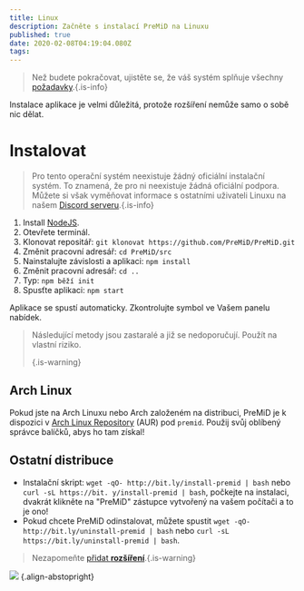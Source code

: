 ```yaml
---
title: Linux
description: Začněte s instalací PreMiD na Linuxu
published: true
date: 2020-02-08T04:19:04.080Z
tags:
---
```


> Než budete pokračovat, ujistěte se, že váš systém splňuje všechny [požadavky](/install/requirements).{.is-info}

Instalace aplikace je velmi důležitá, protože rozšíření nemůže samo o sobě nic dělat.

# Instalovat
> Pro tento operační systém neexistuje žádný oficiální instalační systém. To znamená, že pro ni neexistuje žádná oficiální podpora. Můžete si však vyměňovat informace s ostatními uživateli Linuxu na našem [Discord serveru](https://discord.gg/premid/).{.is-info}

1. Install [NodeJS](https://nodejs.org/en/).
2. Otevřete terminál.
3. Klonovat repositář: `git klonovat https://github.com/PreMiD/PreMiD.git`
4. Změnit pracovní adresář: `cd PreMiD/src`
5. Nainstalujte závislosti a aplikaci: `npm install`
6. Změnit pracovní adresář: `cd ..`
7. Typ: `npm běží init`
8. Spusťte aplikaci: `npm start`

Aplikace se spustí automaticky. Zkontrolujte symbol ve Vašem panelu nabídek.

> Následující metody jsou zastaralé a již se nedoporučují. Použít na vlastní riziko. 
> 
> {.is-warning}

## Arch Linux
Pokud jste na Arch Linuxu nebo Arch založeném na distribuci, PreMiD je k dispozici v [Arch Linux Repository](https://aur.archlinux.org/packages/premid/) (AUR) pod `premid`. Použij svůj oblíbený správce balíčků, abys ho tam získal!

## Ostatní distribuce
- Instalační skript: `wget -qO- http://bit.ly/install-premid | bash` nebo `curl -sL https://bit. y/install-premid | bash`, počkejte na instalaci, dvakrát klikněte na "PreMiD" zástupce vytvořený na vašem počítači a to je ono!
- Pokud chcete PreMiD odinstalovat, můžete spustit `wget -qO- http://bit.ly/uninstall-premid | bash` nebo `curl -sL https://bit.ly/uninstall-premid | bash`.

> Nezapomeňte [přidat **rozšíření**](/install).{.is-warning}

![](https://a.icons8.com/TqgWTTfw/Oy7xHF/svg.svg) {.align-abstopright}